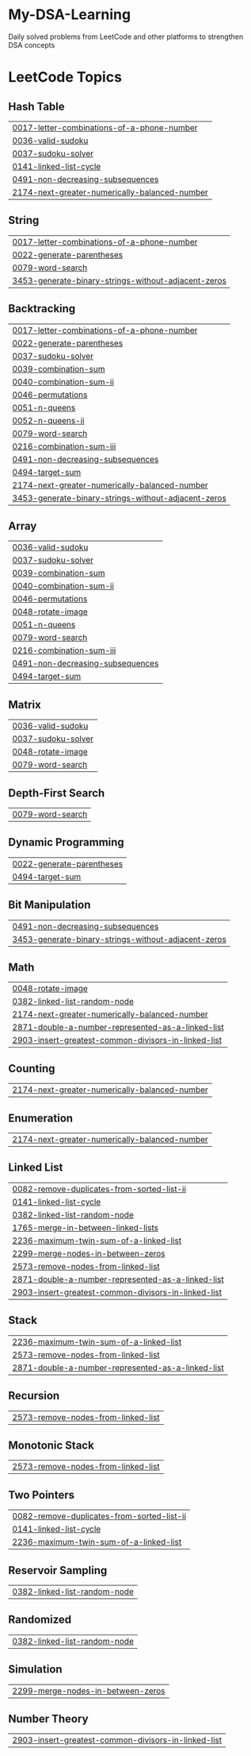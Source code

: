 # My-DSA-Learning
Daily solved problems from LeetCode and other platforms to strengthen DSA concepts

<!---LeetCode Topics Start-->
# LeetCode Topics
## Hash Table
|  |
| ------- |
| [0017-letter-combinations-of-a-phone-number](https://github.com/Nasir-Mureed/My-DSA-Learning/tree/master/0017-letter-combinations-of-a-phone-number) |
| [0036-valid-sudoku](https://github.com/Nasir-Mureed/My-DSA-Learning/tree/master/0036-valid-sudoku) |
| [0037-sudoku-solver](https://github.com/Nasir-Mureed/My-DSA-Learning/tree/master/0037-sudoku-solver) |
| [0141-linked-list-cycle](https://github.com/Nasir-Mureed/My-DSA-Learning/tree/master/0141-linked-list-cycle) |
| [0491-non-decreasing-subsequences](https://github.com/Nasir-Mureed/My-DSA-Learning/tree/master/0491-non-decreasing-subsequences) |
| [2174-next-greater-numerically-balanced-number](https://github.com/Nasir-Mureed/My-DSA-Learning/tree/master/2174-next-greater-numerically-balanced-number) |
## String
|  |
| ------- |
| [0017-letter-combinations-of-a-phone-number](https://github.com/Nasir-Mureed/My-DSA-Learning/tree/master/0017-letter-combinations-of-a-phone-number) |
| [0022-generate-parentheses](https://github.com/Nasir-Mureed/My-DSA-Learning/tree/master/0022-generate-parentheses) |
| [0079-word-search](https://github.com/Nasir-Mureed/My-DSA-Learning/tree/master/0079-word-search) |
| [3453-generate-binary-strings-without-adjacent-zeros](https://github.com/Nasir-Mureed/My-DSA-Learning/tree/master/3453-generate-binary-strings-without-adjacent-zeros) |
## Backtracking
|  |
| ------- |
| [0017-letter-combinations-of-a-phone-number](https://github.com/Nasir-Mureed/My-DSA-Learning/tree/master/0017-letter-combinations-of-a-phone-number) |
| [0022-generate-parentheses](https://github.com/Nasir-Mureed/My-DSA-Learning/tree/master/0022-generate-parentheses) |
| [0037-sudoku-solver](https://github.com/Nasir-Mureed/My-DSA-Learning/tree/master/0037-sudoku-solver) |
| [0039-combination-sum](https://github.com/Nasir-Mureed/My-DSA-Learning/tree/master/0039-combination-sum) |
| [0040-combination-sum-ii](https://github.com/Nasir-Mureed/My-DSA-Learning/tree/master/0040-combination-sum-ii) |
| [0046-permutations](https://github.com/Nasir-Mureed/My-DSA-Learning/tree/master/0046-permutations) |
| [0051-n-queens](https://github.com/Nasir-Mureed/My-DSA-Learning/tree/master/0051-n-queens) |
| [0052-n-queens-ii](https://github.com/Nasir-Mureed/My-DSA-Learning/tree/master/0052-n-queens-ii) |
| [0079-word-search](https://github.com/Nasir-Mureed/My-DSA-Learning/tree/master/0079-word-search) |
| [0216-combination-sum-iii](https://github.com/Nasir-Mureed/My-DSA-Learning/tree/master/0216-combination-sum-iii) |
| [0491-non-decreasing-subsequences](https://github.com/Nasir-Mureed/My-DSA-Learning/tree/master/0491-non-decreasing-subsequences) |
| [0494-target-sum](https://github.com/Nasir-Mureed/My-DSA-Learning/tree/master/0494-target-sum) |
| [2174-next-greater-numerically-balanced-number](https://github.com/Nasir-Mureed/My-DSA-Learning/tree/master/2174-next-greater-numerically-balanced-number) |
| [3453-generate-binary-strings-without-adjacent-zeros](https://github.com/Nasir-Mureed/My-DSA-Learning/tree/master/3453-generate-binary-strings-without-adjacent-zeros) |
## Array
|  |
| ------- |
| [0036-valid-sudoku](https://github.com/Nasir-Mureed/My-DSA-Learning/tree/master/0036-valid-sudoku) |
| [0037-sudoku-solver](https://github.com/Nasir-Mureed/My-DSA-Learning/tree/master/0037-sudoku-solver) |
| [0039-combination-sum](https://github.com/Nasir-Mureed/My-DSA-Learning/tree/master/0039-combination-sum) |
| [0040-combination-sum-ii](https://github.com/Nasir-Mureed/My-DSA-Learning/tree/master/0040-combination-sum-ii) |
| [0046-permutations](https://github.com/Nasir-Mureed/My-DSA-Learning/tree/master/0046-permutations) |
| [0048-rotate-image](https://github.com/Nasir-Mureed/My-DSA-Learning/tree/master/0048-rotate-image) |
| [0051-n-queens](https://github.com/Nasir-Mureed/My-DSA-Learning/tree/master/0051-n-queens) |
| [0079-word-search](https://github.com/Nasir-Mureed/My-DSA-Learning/tree/master/0079-word-search) |
| [0216-combination-sum-iii](https://github.com/Nasir-Mureed/My-DSA-Learning/tree/master/0216-combination-sum-iii) |
| [0491-non-decreasing-subsequences](https://github.com/Nasir-Mureed/My-DSA-Learning/tree/master/0491-non-decreasing-subsequences) |
| [0494-target-sum](https://github.com/Nasir-Mureed/My-DSA-Learning/tree/master/0494-target-sum) |
## Matrix
|  |
| ------- |
| [0036-valid-sudoku](https://github.com/Nasir-Mureed/My-DSA-Learning/tree/master/0036-valid-sudoku) |
| [0037-sudoku-solver](https://github.com/Nasir-Mureed/My-DSA-Learning/tree/master/0037-sudoku-solver) |
| [0048-rotate-image](https://github.com/Nasir-Mureed/My-DSA-Learning/tree/master/0048-rotate-image) |
| [0079-word-search](https://github.com/Nasir-Mureed/My-DSA-Learning/tree/master/0079-word-search) |
## Depth-First Search
|  |
| ------- |
| [0079-word-search](https://github.com/Nasir-Mureed/My-DSA-Learning/tree/master/0079-word-search) |
## Dynamic Programming
|  |
| ------- |
| [0022-generate-parentheses](https://github.com/Nasir-Mureed/My-DSA-Learning/tree/master/0022-generate-parentheses) |
| [0494-target-sum](https://github.com/Nasir-Mureed/My-DSA-Learning/tree/master/0494-target-sum) |
## Bit Manipulation
|  |
| ------- |
| [0491-non-decreasing-subsequences](https://github.com/Nasir-Mureed/My-DSA-Learning/tree/master/0491-non-decreasing-subsequences) |
| [3453-generate-binary-strings-without-adjacent-zeros](https://github.com/Nasir-Mureed/My-DSA-Learning/tree/master/3453-generate-binary-strings-without-adjacent-zeros) |
## Math
|  |
| ------- |
| [0048-rotate-image](https://github.com/Nasir-Mureed/My-DSA-Learning/tree/master/0048-rotate-image) |
| [0382-linked-list-random-node](https://github.com/Nasir-Mureed/My-DSA-Learning/tree/master/0382-linked-list-random-node) |
| [2174-next-greater-numerically-balanced-number](https://github.com/Nasir-Mureed/My-DSA-Learning/tree/master/2174-next-greater-numerically-balanced-number) |
| [2871-double-a-number-represented-as-a-linked-list](https://github.com/Nasir-Mureed/My-DSA-Learning/tree/master/2871-double-a-number-represented-as-a-linked-list) |
| [2903-insert-greatest-common-divisors-in-linked-list](https://github.com/Nasir-Mureed/My-DSA-Learning/tree/master/2903-insert-greatest-common-divisors-in-linked-list) |
## Counting
|  |
| ------- |
| [2174-next-greater-numerically-balanced-number](https://github.com/Nasir-Mureed/My-DSA-Learning/tree/master/2174-next-greater-numerically-balanced-number) |
## Enumeration
|  |
| ------- |
| [2174-next-greater-numerically-balanced-number](https://github.com/Nasir-Mureed/My-DSA-Learning/tree/master/2174-next-greater-numerically-balanced-number) |
## Linked List
|  |
| ------- |
| [0082-remove-duplicates-from-sorted-list-ii](https://github.com/Nasir-Mureed/My-DSA-Learning/tree/master/0082-remove-duplicates-from-sorted-list-ii) |
| [0141-linked-list-cycle](https://github.com/Nasir-Mureed/My-DSA-Learning/tree/master/0141-linked-list-cycle) |
| [0382-linked-list-random-node](https://github.com/Nasir-Mureed/My-DSA-Learning/tree/master/0382-linked-list-random-node) |
| [1765-merge-in-between-linked-lists](https://github.com/Nasir-Mureed/My-DSA-Learning/tree/master/1765-merge-in-between-linked-lists) |
| [2236-maximum-twin-sum-of-a-linked-list](https://github.com/Nasir-Mureed/My-DSA-Learning/tree/master/2236-maximum-twin-sum-of-a-linked-list) |
| [2299-merge-nodes-in-between-zeros](https://github.com/Nasir-Mureed/My-DSA-Learning/tree/master/2299-merge-nodes-in-between-zeros) |
| [2573-remove-nodes-from-linked-list](https://github.com/Nasir-Mureed/My-DSA-Learning/tree/master/2573-remove-nodes-from-linked-list) |
| [2871-double-a-number-represented-as-a-linked-list](https://github.com/Nasir-Mureed/My-DSA-Learning/tree/master/2871-double-a-number-represented-as-a-linked-list) |
| [2903-insert-greatest-common-divisors-in-linked-list](https://github.com/Nasir-Mureed/My-DSA-Learning/tree/master/2903-insert-greatest-common-divisors-in-linked-list) |
## Stack
|  |
| ------- |
| [2236-maximum-twin-sum-of-a-linked-list](https://github.com/Nasir-Mureed/My-DSA-Learning/tree/master/2236-maximum-twin-sum-of-a-linked-list) |
| [2573-remove-nodes-from-linked-list](https://github.com/Nasir-Mureed/My-DSA-Learning/tree/master/2573-remove-nodes-from-linked-list) |
| [2871-double-a-number-represented-as-a-linked-list](https://github.com/Nasir-Mureed/My-DSA-Learning/tree/master/2871-double-a-number-represented-as-a-linked-list) |
## Recursion
|  |
| ------- |
| [2573-remove-nodes-from-linked-list](https://github.com/Nasir-Mureed/My-DSA-Learning/tree/master/2573-remove-nodes-from-linked-list) |
## Monotonic Stack
|  |
| ------- |
| [2573-remove-nodes-from-linked-list](https://github.com/Nasir-Mureed/My-DSA-Learning/tree/master/2573-remove-nodes-from-linked-list) |
## Two Pointers
|  |
| ------- |
| [0082-remove-duplicates-from-sorted-list-ii](https://github.com/Nasir-Mureed/My-DSA-Learning/tree/master/0082-remove-duplicates-from-sorted-list-ii) |
| [0141-linked-list-cycle](https://github.com/Nasir-Mureed/My-DSA-Learning/tree/master/0141-linked-list-cycle) |
| [2236-maximum-twin-sum-of-a-linked-list](https://github.com/Nasir-Mureed/My-DSA-Learning/tree/master/2236-maximum-twin-sum-of-a-linked-list) |
## Reservoir Sampling
|  |
| ------- |
| [0382-linked-list-random-node](https://github.com/Nasir-Mureed/My-DSA-Learning/tree/master/0382-linked-list-random-node) |
## Randomized
|  |
| ------- |
| [0382-linked-list-random-node](https://github.com/Nasir-Mureed/My-DSA-Learning/tree/master/0382-linked-list-random-node) |
## Simulation
|  |
| ------- |
| [2299-merge-nodes-in-between-zeros](https://github.com/Nasir-Mureed/My-DSA-Learning/tree/master/2299-merge-nodes-in-between-zeros) |
## Number Theory
|  |
| ------- |
| [2903-insert-greatest-common-divisors-in-linked-list](https://github.com/Nasir-Mureed/My-DSA-Learning/tree/master/2903-insert-greatest-common-divisors-in-linked-list) |
<!---LeetCode Topics End-->
